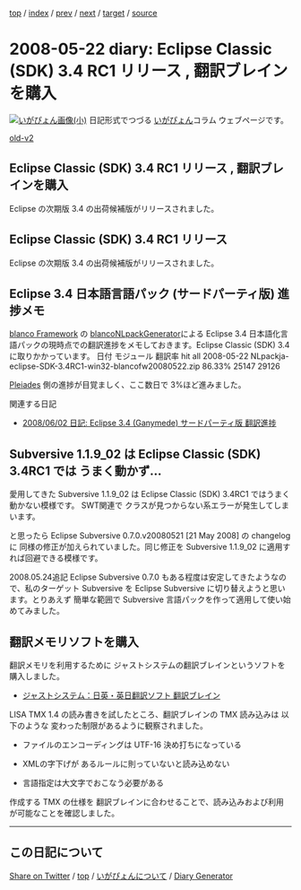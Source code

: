 [top](https://igapyon.github.io/diary/) 
 / [index](https://igapyon.github.io/diary/2008/index.html) 
 / [prev](https://igapyon.github.io/diary/2008/ig080513.html) 
 / [next](https://igapyon.github.io/diary/2008/ig080526.html) 
 / [target](https://igapyon.github.io/diary/2008/ig080522.html) 
 / [source](https://github.com/igapyon/diary/blob/gh-pages/2008/ig080522.html.src.md) 

2008-05-22 diary: Eclipse Classic (SDK) 3.4 RC1 リリース , 翻訳ブレインを購入
=====================================================================================================
[![いがぴょん画像(小)](https://igapyon.github.io/diary/images/iga200306s.jpg "いがぴょん")](https://igapyon.github.io/diary/memo/memoigapyon.html) 日記形式でつづる [いがぴょん](https://igapyon.github.io/diary/memo/memoigapyon.html)コラム ウェブページです。

[old-v2](ig080522-orig.html)

## Eclipse Classic (SDK) 3.4 RC1 リリース , 翻訳ブレインを購入

Eclipse の次期版 3.4 の出荷候補版がリリースされました。


## Eclipse Classic (SDK) 3.4 RC1 リリース

Eclipse の次期版 3.4 の出荷候補版がリリースされました。

## Eclipse  3.4  日本語言語パック (サードパーティ版) 進捗メモ

[blanco Framework](http://www.igapyon.jp/blanco/blanco.ja.html) の [blancoNLpackGenerator](http://www.igapyon.jp/blanco/blanconlpackgenerator.html)による Eclipse 3.4 日本語化言語パックの現時点での翻訳進捗をメモしておきます。Eclipse Classic (SDK) 3.4に取りかかっています。
日付
モジュール
翻訳率
hit
all
2008-05-22
NLpackja-eclipse-SDK-3.4RC1-win32-blancofw20080522.zip
86.33%
25147
29126

[Pleiades](http://mergedoc.sourceforge.jp/pleiades.html) 側の進捗が目覚ましく、ここ数日で 3%ほど進みました。

関連する日記

* [2008/06/02 日記: Eclipse 3.4 (Ganymede) サードパーティ版 翻訳進捗](ig080602.html)

## Subversive 1.1.9_02 は Eclipse Classic (SDK) 3.4RC1 では うまく動かず…

愛用してきた Subversive 1.1.9_02 は Eclipse Classic (SDK) 3.4RC1 ではうまく動かない模様です。
SWT関連で クラスが見つからない系エラーが発生してしまいます。

と思ったら Eclipse Subversive 0.7.0.v20080521 [21 May 2008] の changelog に 同様の修正が加えられていました。同じ修正を
Subversive 1.1.9_02 に適用すれば回避できる模様です。

2008.05.24追記 Eclipse Subversive 0.7.0 もある程度は安定してきたようなので、私のターゲット Subversive を Eclipse
Subversive に切り替えようと思います。とりあえず 簡単な範囲で Subversive 言語パックを作って適用して使い始めてみました。

## 翻訳メモリソフトを購入

翻訳メモリを利用するために ジャストシステムの翻訳ブレインというソフトを購入しました。

* [ジャストシステム：日英・英日翻訳ソフト 翻訳ブレイン](http://www.justsystems.com/jp/software/dt/honyaku/)

LISA TMX 1.4 の読み書きを試したところ、翻訳ブレインの TMX 読み込みは 以下のような 変わった制限があるように観察されました。

* ファイルのエンコーディングは UTF-16 決め打ちになっている
  
* XMLの字下げが あるルールに則っていないと読み込めない
  
* 言語指定は大文字でおこなう必要がある

作成する TMX の仕様を 翻訳ブレインに合わせることで、読み込みおよび利用が可能なことを確認しました。

----------------------------------------------------------------------------------------------------

## この日記について

[Share on Twitter](https://twitter.com/intent/tweet?hashtags=igapyon%2Cdiary%2C%E3%81%84%E3%81%8C%E3%81%B4%E3%82%87%E3%82%93&text=Eclipse+Classic+%28SDK%29+3.4+RC1+%E3%83%AA%E3%83%AA%E3%83%BC%E3%82%B9+%2C+%E7%BF%BB%E8%A8%B3%E3%83%96%E3%83%AC%E3%82%A4%E3%83%B3%E3%82%92%E8%B3%BC%E5%85%A5&url=https%3A%2F%2Figapyon.github.io%2Fdiary%2F2008%2Fig080522.html) / [top](../index.html) / [いがぴょんについて](https://igapyon.github.io/diary/memo/memoigapyon.html) / [Diary Generator](https://github.com/igapyon/igapyonv3)
